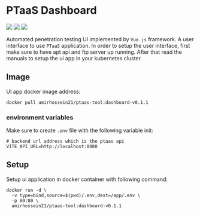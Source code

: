 # PTaaS Dashboard

![](https://img.shields.io/badge/app-ui-green)
![](https://img.shields.io/badge/framework-vue.js-lightgreen)
![](https://img.shields.io/badge/version-v0.1.1-blue)

Automated penetration testing UI implemented by ```Vue.js``` framework. A user interface
to use ```PTaaS``` application. In order to setup the user interface, first make sure to have
apt api and ftp server up running. After that read the manuals to setup the ui app
in your kubernetes cluster.

## Image

UI app docker image address:

```shell
docker pull amirhossein21/ptaas-tool:dashboard-v0.1.1
```

### environment variables

Make sure to create ```.env``` file with the following variable init:

```shell
# backend url address which is the ptaas api
VITE_API_URL=http://localhost:8080
```

## Setup

Setup ui application in docker container with following command:

```shell
docker run -d \
  -v type=bind,source=$(pwd)/.env,dest=/app/.env \
  -p 80:80 \
  amirhossein21/ptaas-tool:dashboard-v0.1.1
```
